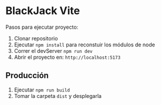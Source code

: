 # BlackJack Vite

Pasos para ejecutar proyecto:

1. Clonar repositorio
2. Ejecutar ```npm install``` para reconstuir los módulos de node
3. Correr el devServer ```npm run dev```
4. Abrir el proyecto en: ```http://localhost:5173```

## Producción

1. Ejecutar ```npm run build```
2. Tomar la carpeta ```dist``` y desplegarla